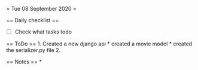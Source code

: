 = Tue 08 September 2020 =

== Daily checklist ==

* [ ] Check what tasks todo

== ToDo ==
    1. Created a new django api
		* created a movie model
		* created the serializer.py file
	2. 

== Notes ==
    *

